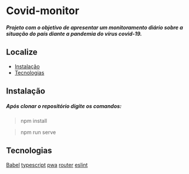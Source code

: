 # Covid-monitor
##### Projeto com o objetivo de apresentar um monitoramento diário sobre a situação do país diante a pandemia do vírus covid-19.

## Localize
* [Instalação](#instalação)
* [Tecnologias](#tecnologias)

## Instalação
##### Após clonar o repositório digite os comandos: 

> npm install

> npm run serve

## Tecnologias
[Babel](https://github.com/vuejs/vue-cli/tree/dev/packages/%40vue/cli-plugin-babel)
[typescript](https://github.com/vuejs/vue-cli/tree/dev/packages/%40vue/cli-plugin-typescriptrel=) 
[pwa](https://github.com/vuejs/vue-cli/tree/dev/packages/%40vue/cli-plugin-pwa)
[router](https://github.com/vuejs/vue-cli/tree/dev/packages/%40vue/cli-plugin-router)
[eslint](https://github.com/vuejs/vue-cli/tree/dev/packages/%40vue/cli-plugin-eslint)